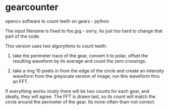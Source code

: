# gearcounter
opencv software to count teeth on gears - python

The input filename is fixed to foo.jpg - sorry, its just too hard to change that part of the code.

This version uses two algorythms to count teeth:
1) take the perimeter trace of the gear, convert it to polar, offset the resulting waveform by its average and count the zero crossings.

2) take a ring 10 pixels in from the edge of the circle and create an intensity waveform from the greyscale version of image, run this waveform thru an FFT.

If everything works nicely there will be two counts for each gear, and ideally, they will agree.
The FFT is drawn last, so its count will match the circle around the perimeter of the gear. Its more-often-than-not correct.



